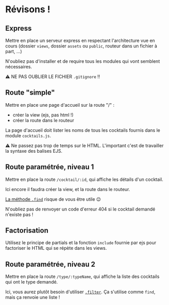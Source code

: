 # Révisons !

## Express

Mettre en place un serveur express en respectant l'architecture vue en cours (dossier `views`, dossier `assets` ou `public`, routeur dans un fichier à part, ...)

N'oubliez pas d'installer et de require tous les modules qui vont semblent nécessaires.

:warning: NE PAS OUBLIER LE FICHIER `.gitignore` !!

## Route "simple"

Mettre en place une page d'accueil sur la route "/" : 
- créer la view (ejs, pas html !)
- créer la route dans le routeur

La page d'accueil doit lister les noms de tous les cocktails fournis dans le module `cocktails.js`.

:warning: Ne passez pas trop de temps sur le HTML. L'important c'est de travailler la syntaxe des balises EJS.

## Route paramétrée, niveau 1

Mettre en place la route `/cocktail/:id`, qui affiche les détails d'un cocktail.

Ici encore il faudra créer la view, et la route dans le routeur.

[La méthode `.find`](https://developer.mozilla.org/fr/docs/Web/JavaScript/Reference/Objets_globaux/Array/find) risque de vous être utile :wink:

N'oubliez pas de renvoyer un code d'erreur 404 si le cocktail demandé n'existe pas !

## Factorisation

Utilisez le principe de partials et la fonction `include` fournie par ejs pour factoriser le HTML qui se répète dans les views.

## Route paramétrée, niveau 2

Mettre en place la route `/type/:typeName`, qui affiche la liste des cocktails qui ont le type demandé.

Ici, vous aurez plutôt besoin d'utiliser [`.filter`](https://developer.mozilla.org/fr/docs/Web/JavaScript/Reference/Objets_globaux/Array/filter). Ça s'utilise comme `find`, mais ça renvoie une liste !